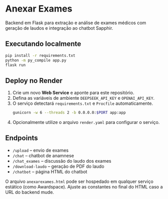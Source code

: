 # Anexar Exames

Backend em Flask para extração e análise de exames médicos com geração de laudos e integração ao chatbot Sapphir.

## Executando localmente

```bash
pip install -r requirements.txt
python -m py_compile app.py
flask run
```

## Deploy no Render
1. Crie um novo **Web Service** e aponte para este repositório.
2. Defina as variáveis de ambiente `DEEPSEEK_API_KEY` e `OPENAI_API_KEY`.
3. O serviço detectará `requirements.txt` e `Procfile` automaticamente.
   ```bash
   gunicorn -w 6 --threads 2 -b 0.0.0.0:$PORT app:app
   ```
4. Opcionalmente utilize o arquivo `render.yaml` para configurar o serviço.

## Endpoints
- `/upload` – envio de exames
- `/chat` – chatbot de anamnese
- `/chat_exames` – discussão do laudo dos exames
- `/download-laudo` – geração de PDF do laudo
- `/chatbot` – página HTML do chatbot

O arquivo `anexarexames.html` pode ser hospedado em qualquer serviço estático (como Awardspace). Ajuste as constantes no final do HTML caso a URL do backend mude.
